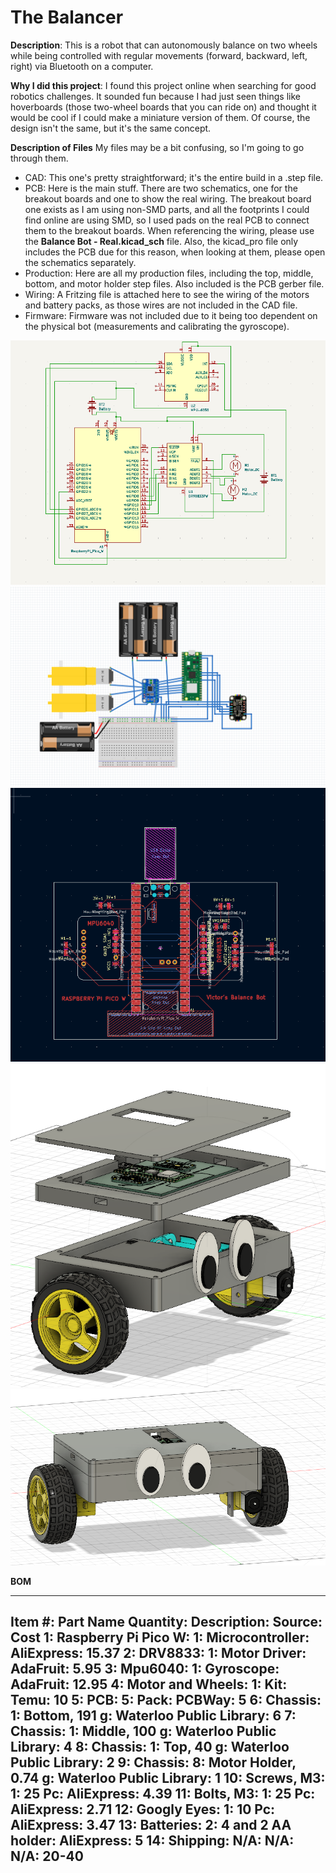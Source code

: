 # The Balancer

**Description**: This is a robot that can autonomously balance on two wheels while being controlled with regular movements (forward, backward, left, right) via Bluetooth on a computer.

**Why I did this project**: I found this project online when searching for good robotics challenges. It sounded fun because I had just seen things like hoverboards (those two-wheel boards that you can ride on) and thought it would be cool if I could make a miniature version of them. Of course, the design isn't the same, but it's the same concept.

**Description of Files**
My files may be a bit confusing, so I'm going to go through them.

- CAD: This one's pretty straightforward; it's the entire build in a .step file.
- PCB: Here is the main stuff. There are two schematics, one for the breakout boards and one to show the real wiring. The breakout board one exists as I am using non-SMD parts, and all the footprints I could find online are using SMD, so I used pads on the real PCB to connect them to the breakout boards. When referencing the wiring, please use the **Balance Bot - Real.kicad_sch** file. Also, the kicad_pro file only includes the PCB due for this reason, when looking at them, please open the schematics separately.
- Production: Here are all my production files, including the top, middle, bottom, and motor holder step files. Also included is the PCB gerber file.
- Wiring: A Fritzing file is attached here to see the wiring of the motors and battery packs, as those wires are not included in the CAD file.
- Firmware: Firmware was not included due to it being too dependent on the physical bot (measurements and calibrating the gyroscope).

![Image](https://github.com/BigBrain244466666/BalanceBot/blob/main/Images/Screenshot%202025-06-07%20213608.png)
![Image](https://github.com/BigBrain244466666/BalanceBot/blob/main/Images/Screenshot%202025-06-07%20213556.png)
![Image](https://github.com/BigBrain244466666/BalanceBot/blob/main/Images/Screenshot%202025-06-07%20205014.png)
![Image](https://github.com/BigBrain244466666/BalanceBot/blob/main/Images/Screenshot%202025-06-07%20005523.png)
![Image](https://github.com/BigBrain244466666/BalanceBot/blob/main/Images/Screenshot%202025-06-07%20005739.png)

**BOM**

---
Item #:	Part Name	Quantity:	Description:	Source:	Cost
1:	Raspberry Pi Pico W:	1:	Microcontroller:	AliExpress:	15.37
2:	DRV8833:	1:	Motor Driver:	AdaFruit:	5.95
3:	Mpu6040:	1:	Gyroscope:	AdaFruit:	12.95
4:	Motor and Wheels:	1:	Kit:	Temu:	10
5:	PCB:	5:	Pack:	PCBWay:	5
6:	Chassis:	1:	Bottom, 191 g:	Waterloo Public Library:	6
7:	Chassis:	1:	Middle, 100 g:	Waterloo Public Library:	4
8:	Chassis:	1:	Top, 40 g:	Waterloo Public Library:	2
9:	Chassis:	8:	Motor Holder, 0.74 g:	Waterloo Public Library:	1
10:	Screws, M3:	1:	25 Pc:	AliExpress:	4.39
11:	Bolts, M3:	1:	25 Pc:	AliExpress:	2.71
12:	Googly Eyes:	1:	10 Pc:	AliExpress:	3.47
13:	Batteries:	2:	4 and 2 AA holder:	AliExpress:	5
14:	Shipping:	N/A:	N/A:	N/A:	20-40
---
